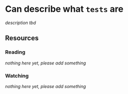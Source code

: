 # Can describe what `tests` are

_description tbd_

## Resources

### Reading

_nothing here yet, please add something_

### Watching

_nothing here yet, please add something_
